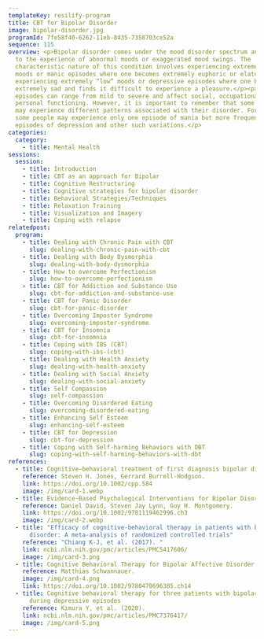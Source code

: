 ```yaml
---
templateKey: resilify-program
title: CBT for Bipolar Disorder
image: bipolar-disorder.jpg
programId: 7fe58f40-6262-11eb-8435-7358703ce52a
sequence: 115
overview: <p>Bipolar disorder comes under the mood disorder spectrum and refers
  to the experience of abnormal moods or exaggerated mood swings. The
  characteristic nature of this condition involves experiencing extremely “high”
  moods or manic episodes where one becomes extremely euphoric or elated and
  experiencing extremely “low” moods or depressive episodes where one becomes
  extremely sad and finds it difficult to experience a pleasure.</p><p>These
  episodes can range from mild to severe and affect social, occupational and
  personal functioning. However, it is important to remember that some people
  may experience different patterns associated with their disorder. For example,
  some people may experience only one episode of mania but more frequent
  episodes of depression and other such variations.</p>
categories:
  category:
    - title: Mental Health
sessions:
  session:
    - title: Introduction
    - title: CBT as an approach for Bipolar
    - title: Cognitive Restructuring
    - title: Cognitive strategies for bipolar disorder
    - title: Behavioral Strategies/Techniques
    - title: Relaxation Training
    - title: Visualization and Imagery
    - title: Coping with relapse
relatedpost:
  program:
    - title: Dealing with Chronic Pain with CBT
      slug: dealing-with-chronic-pain-with-cbt
    - title: Dealing with Body Dysmorphia
      slug: dealing-with-body-dysmorphia
    - title: How to overcome Perfectionism
      slug: how-to-overcome-perfectionism
    - title: CBT for Addiction and Substance Use
      slug: cbt-for-addiction-and-substance-use
    - title: CBT for Panic Disorder
      slug: cbt-for-panic-disorder
    - title: Overcoming Imposter Syndrome
      slug: overcoming-imposter-syndrome
    - title: CBT for Insomnia
      slug: cbt-for-insomnia
    - title: Coping with IBS (CBT)
      slug: coping-with-ibs-(cbt)
    - title: Dealing with Health Anxiety
      slug: dealing-with-health-anxiety
    - title: Dealing with Social Anxiety
      slug: dealing-with-social-anxiety
    - title: Self Compassion
      slug: self-compassion
    - title: Overcoming Disordered Eating
      slug: overcoming-disordered-eating
    - title: Enhancing Self Esteem
      slug: enhancing-self-esteem
    - title: CBT for Depression
      slug: cbt-for-depression
    - title: Coping with Self-harming Behaviors with DBT
      slug: coping-with-self-harming-behaviors-with-dbt
references:
  - title: Cognitive–behavioral treatment of first diagnosis bipolar disorder
    reference: Steven H. Jones, Gerrard Burrell-Hodgson.
    link: https://doi.org/10.1002/cpp.584
    image: /img/card-1.webp
  - title: Evidence-Based Psychological Interventions for Bipolar Disorder
    reference: Daniel David, Steven Jay Lynn, Guy H. Montgomery.
    link: https://doi.org/10.1002/9781119462996.ch3
    image: /img/card-2.webp
  - title: "Efficacy of cognitive-behavioral therapy in patients with bipolar
      disorder: A meta-analysis of randomized controlled trials"
    reference: "Chiang K-J, et al. (2017). "
    link: ncbi.nlm.nih.gov/pmc/articles/PMC5417606/
    image: /img/card-3.png
  - title: Cognitive Behavioral Therapy for Bipolar Affective Disorder.
    reference: Matthias Schwannauer.
    image: /img/card-4.png
    link: https://doi.org/10.1002/9780470696385.ch14
  - title: Cognitive behavioral therapy for three patients with bipolar II disorder
      during depressive episodes
    reference: Kimura Y, et al. (2020).
    link: ncbi.nlm.nih.gov/pmc/articles/PMC7376417/
    image: /img/card-5.png
---
```

